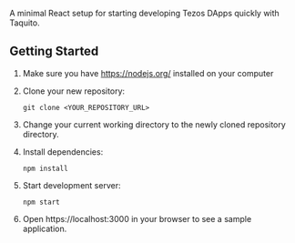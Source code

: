 

A minimal React setup for starting developing Tezos DApps quickly with Taquito.

## Getting Started

1. Make sure you have https://nodejs.org/ installed on your computer
2. Clone your new repository:

   `git clone <YOUR_REPOSITORY_URL>`

3. Change your current working directory to the newly cloned repository directory.
4. Install dependencies:

   `npm install`

5. Start development server:

   `npm start`

6. Open https://localhost:3000 in your browser to see a sample application.
